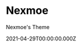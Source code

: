---
title: Nexmoe
github: https://github.com/theme-nexmoe/hexo-theme-nexmoe
demo: https://nexmoe.com/
license: Apache-2.0
author: Nexmoe's Theme
author_link: ''
author_twitter: ''
date: 2021-04-29T00:00:00.000Z
ssg:
  - Hexo
cms: null
css: null
category: null
description: A special Hexo theme.
draft: false
publish_date: '2019-07-21T05:43:13Z'
update_date: '2022-12-01T02:47:11Z'
github_star: 1374
github_fork: 210
---